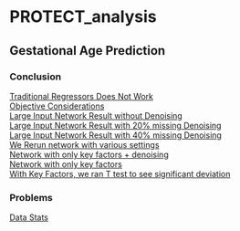 # PROTECT_analysis

## Gestational Age Prediction


### Conclusion
[Traditional Regressors Does Not Work](https://github.com/endsley/PROTECT_analysis/blob/main/gestational_age/code/conclusion/data_1_basic_regression.ipynb) \
[Objective Considerations](https://github.com/endsley/PROTECT_analysis/blob/main/gestational_age/code/conclusion/Objective_considerations.md) \
[Large Input Network Result without Denoising](https://github.com/endsley/PROTECT_analysis/blob/main/gestational_age/code/conclusion/D3_CE_800_1.ipynb) \
[Large Input Network Result with 20% missing Denoising](https://github.com/endsley/PROTECT_analysis/blob/main/gestational_age/code/conclusion/D3_CE_800_0.8.ipynb) \
[Large Input Network Result with 40% missing Denoising](https://github.com/endsley/PROTECT_analysis/blob/main/gestational_age/code/conclusion/D3_CE_800_0.6.ipynb) \
[We Rerun network with various settings](https://github.com/endsley/PROTECT_analysis/blob/main/gestational_age/code/conclusion/summarize_best_results.ipynb) \
[Network with only key factors + denoising](https://github.com/endsley/PROTECT_analysis/blob/main/gestational_age/code/conclusion/D5_CE_800_0.9_10.ipynb) \
[Network with only key factors](https://github.com/endsley/PROTECT_analysis/blob/main/gestational_age/code/conclusion/D5_interpreted.ipynb) \
[With Key Factors, we ran T test to see significant deviation](https://github.com/endsley/PROTECT_analysis/blob/main/gestational_age/code/conclusion/ttest_on_MEP.ipynb) 
    

### Problems
[Data Stats](https://github.com/endsley/PROTECT_analysis/blob/main/gestational_age/code/ikids_prot/data_stats.ipynb) 




